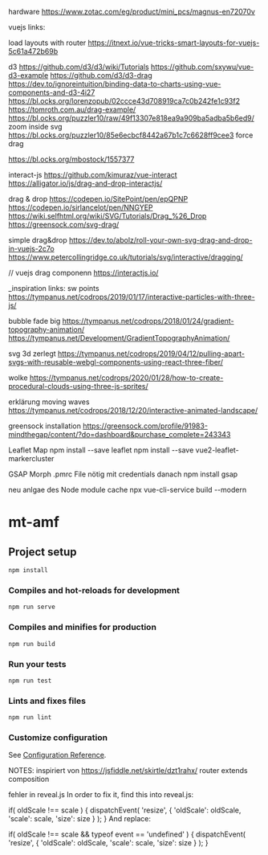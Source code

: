 hardware 
https://www.zotac.com/eg/product/mini_pcs/magnus-en72070v


vuejs links:

load layouts with router
https://itnext.io/vue-tricks-smart-layouts-for-vuejs-5c61a472b69b

d3
https://github.com/d3/d3/wiki/Tutorials
https://github.com/sxywu/vue-d3-example
https://github.com/d3/d3-drag
https://dev.to/ignoreintuition/binding-data-to-charts-using-vue-components-and-d3-4i27
https://bl.ocks.org/lorenzopub/02ccce43d708919ca7c0b242fe1c93f2
https://tomroth.com.au/drag-example/
https://bl.ocks.org/puzzler10/raw/49f13307e818ea9a909ba5adba5b6ed9/   zoom inside svg
https://bl.ocks.org/puzzler10/85e6ecbcf8442a67b1c7c6628ff9cee3  force drag 

https://bl.ocks.org/mbostock/1557377

interact-js
https://github.com/kimuraz/vue-interact
https://alligator.io/js/drag-and-drop-interactjs/

drag & drop 
https://codepen.io/SitePoint/pen/epQPNP
https://codepen.io/sirlancelot/pen/NNGYEP
https://wiki.selfhtml.org/wiki/SVG/Tutorials/Drag_%26_Drop
https://greensock.com/svg-drag/  

simple drag&drop
https://dev.to/abolz/roll-your-own-svg-drag-and-drop-in-vuejs-2c7o
https://www.petercollingridge.co.uk/tutorials/svg/interactive/dragging/

// vuejs drag componenn
https://interactjs.io/


_inspiration links:
sw points
https://tympanus.net/codrops/2019/01/17/interactive-particles-with-three-js/

bubble fade big
https://tympanus.net/codrops/2018/01/24/gradient-topography-animation/
https://tympanus.net/Development/GradientTopographyAnimation/

svg 3d zerlegt
https://tympanus.net/codrops/2019/04/12/pulling-apart-svgs-with-reusable-webgl-components-using-react-three-fiber/

wolke
https://tympanus.net/codrops/2020/01/28/how-to-create-procedural-clouds-using-three-js-sprites/


erklärung moving waves
https://tympanus.net/codrops/2018/12/20/interactive-animated-landscape/

greensock installation
https://greensock.com/profile/91983-mindthegap/content/?do=dashboard&purchase_complete=243343


Leaflet Map
npm install --save leaflet
npm install --save vue2-leaflet-markercluster


GSAP Morph
.pmrc File nötig mit credentials
danach npm install gsap

neu anlgae des Node module cache
npx vue-cli-service build --modern



# mt-amf

## Project setup
```
npm install
```

### Compiles and hot-reloads for development
```
npm run serve
```

### Compiles and minifies for production
```
npm run build
```

### Run your tests
```
npm run test
```

### Lints and fixes files
```
npm run lint
```

### Customize configuration
See [Configuration Reference](https://cli.vuejs.org/config/).


NOTES:
inspiriert von https://jsfiddle.net/skirtle/dzt1rahx/
router extends composition



fehler in reveal.js
In order to fix it, find this into reveal.js:

if( oldScale !== scale ) {
	dispatchEvent( 'resize', {
		'oldScale': oldScale,
		'scale': scale,
		'size': size
	} );
}
And replace:

if( oldScale !== scale && typeof event == 'undefined' ) {
	dispatchEvent( 'resize', {
		'oldScale': oldScale,
		'scale': scale,
		'size': size
	} );
}